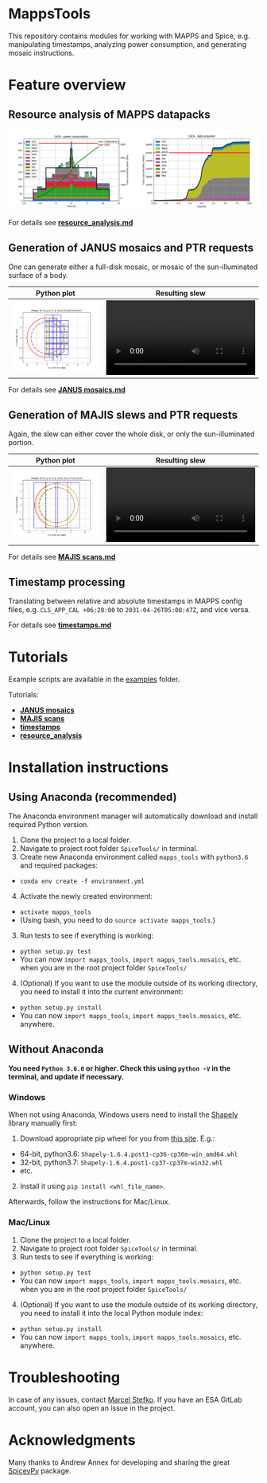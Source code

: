 # MappsTools
This repository contains modules for working with MAPPS and
Spice, e.g. manipulating timestamps, analyzing power consumption,
and generating mosaic instructions.

# Feature overview

## Resource analysis of MAPPS datapacks

![](doc/img/power_data_graph.png)

For details see **[resource_analysis.md](doc/resource_analysis.md)**

## Generation of JANUS mosaics and PTR requests

One can generate either a full-disk mosaic, or mosaic of the sun-illuminated
surface of a body.

| Python plot | Resulting slew |
| :--------: | :--------: |
| <img src="doc/img/mosaic_14C6_sunside_JANUS.png" width="450"> | ![](doc/img/video_14C6_sunside_JANUS.mp4) |

For details see **[JANUS mosaics.md](doc/JANUS_mosaics.md)**

## Generation of MAJIS slews and PTR requests
Again, the slew can either cover the whole disk, or only the sun-illuminated portion.

| Python plot | Resulting slew |
| :--------: | :--------: |
| <img src="doc/img/scan_22C11_full_MAJIS.png" width="450"> | ![](doc/img/video_22C11_full_MAJIS.mp4) |

For details see **[MAJIS scans.md](doc/MAJIS_scans.md)**

## Timestamp processing
Translating between relative and absolute timestamps in MAPPS config files, e.g.
`CLS_APP_CAL +06:28:00` to `2031-04-26T05:08:47Z`, and vice versa.

For details see **[timestamps.md](doc/timestamps.md)**

# Tutorials

Example scripts are available in the [examples](examples/) folder.

Tutorials:
 - **[JANUS mosaics](doc/JANUS_mosaics.md)**
 - **[MAJIS scans](doc/MAJIS_scans.md)**
 - **[timestamps](doc/timestamps.md)**
 - **[resource_analysis](doc/resource_analysis.md)**

# Installation instructions

## Using Anaconda (recommended)
The Anaconda environment manager will automatically download and install required
Python version.

 1. Clone the project to a local folder.
 1. Navigate to project root folder `SpiceTools/` in terminal.
 2. Create new Anaconda environment called `mapps_tools` with `python3.6` and required
 packages:
   - `conda env create -f environment.yml`
 4. Activate the newly created environment:
   - `activate mapps_tools`
   - (Using bash, you need to do `source activate mapps_tools`.)
 3. Run tests to see if everything is working:
   - `python setup.py test`
   - You can now `import mapps_tools`, `import mapps_tools.mosaics`, etc. when you are in the root project folder `SpiceTools/`
 4. (Optional) If you want to use the module outside of its working directory, you need to install it into the current environment:
   - `python setup.py install`
   - You can now `import mapps_tools`, `import mapps_tools.mosaics`, etc. anywhere.

## Without Anaconda

**You need `Python 3.6.0` or higher. Check this using `python -V` in the terminal, and update if necessary.**

### Windows
When not using Anaconda, Windows users need to install the [Shapely](https://pypi.python.org/pypi/Shapely/1.5.17) library manually first:
 1. Download appropriate pip wheel for you from [this site](https://www.lfd.uci.edu/~gohlke/pythonlibs/#shapely). E.g.:
   - 64-bit, python3.6: `Shapely‑1.6.4.post1‑cp36‑cp36m‑win_amd64.whl`
   - 32-bit, python3.7: `Shapely‑1.6.4.post1‑cp37‑cp37m‑win32.whl`
   - etc.
 2. Install it using `pip install <whl_file_name>`.

Afterwards, follow the instructions for Mac/Linux.

### Mac/Linux
 1. Clone the project to a local folder.
 1. Navigate to project root folder `SpiceTools/` in terminal.
 3. Run tests to see if everything is working:
   - `python setup.py test`
   - You can now `import mapps_tools`, `import mapps_tools.mosaics`, etc. when you are in the root project folder `SpiceTools/`
 4. (Optional) If you want to use the module outside of its working directory, you need to install it into the local Python module index:
   - `python setup.py install`
   - You can now `import mapps_tools`, `import mapps_tools.mosaics`, etc. anywhere.

# Troubleshooting
In case of any issues, contact [Marcel Stefko](mailto:marcel.stefko@esa.int). If you have an ESA GitLab account, you can also open an issue in the project.

# Acknowledgments
Many thanks to Andrew Annex for developing and sharing the great [SpiceyPy](https://github.com/AndrewAnnex/SpiceyPy) package.

